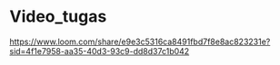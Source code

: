 # Video_tugas

https://www.loom.com/share/e9e3c5316ca8491fbd7f8e8ac823231e?sid=4f1e7958-aa35-40d3-93c9-dd8d37c1b042
